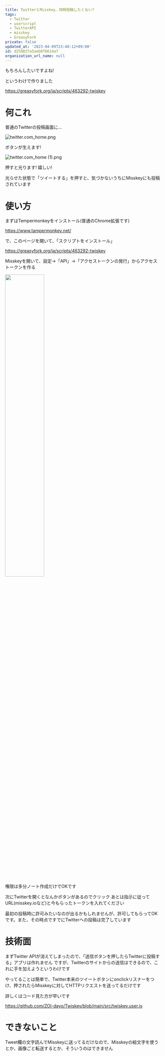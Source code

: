```yaml
---
title: TwitterとMisskey、同時投稿したくない?
tags:
  - Twitter
  - userscript
  - TwitterAPI
  - misskey
  - GreasyFork
private: false
updated_at: '2023-04-09T23:48:12+09:00'
id: d259837a5aeb0fb614a7
organization_url_name: null
---
```

もちろんしたいですよね!

というわけで作りました

https://greasyfork.org/ja/scripts/463292-twiskey

# 何これ

普通のTwitterの投稿画面に...

![twitter.com_home.png](https://qiita-image-store.s3.ap-northeast-1.amazonaws.com/0/677057/595a5f52-bfb3-c836-bcbe-05b52838b47c.png)

ボタンが生えます!

![twitter.com_home (1).png](https://qiita-image-store.s3.ap-northeast-1.amazonaws.com/0/677057/5c4d16d8-1238-5086-2a9d-6eaf31492882.png)

押すと光ります! 嬉しい!

光らせた状態で「ツイートする」を押すと、気づかないうちにMisskeyにも投稿されています

# 使い方

まずはTempermonkeyをインストール(普通のChrome拡張です)

https://www.tampermonkey.net/

で、このページを開いて、「スクリプトをインストール」

https://greasyfork.org/ja/scripts/463292-twiskey

Misskeyを開いて、設定→「API」→「アクセストークンの発行」からアクセストークンを作る

<img src="https://qiita-image-store.s3.ap-northeast-1.amazonaws.com/0/677057/3ebc4351-83c2-1789-e12b-73725eb69cde.png" width=50%>

権限は多分ノート作成だけでOKです

次にTwitterを開くとなんかボタンがあるのでクリック
あとは指示に従ってURL(misskey.ioなど)と今もらったトークンを入れてください

最初の投稿時に許可みたいなのが出るかもしれませんが、許可してもらってOKです。また、その時点ですでにTwitterへの投稿は完了しています

# 技術面

まずTwitter APIが消えてしまったので、「送信ボタンを押したらTwitterに投稿する」アプリは作れません
ですが、Twitterのサイトからの送信はできるので、これに手を加えようというわけです

やってることは簡単で、Twitter本来のツイートボタンにonclickリスナーをつけ、押されたらMisskeyに対してHTTPリクエストを送ってるだけです

詳しくはコード見た方が早いです

https://github.com/ZOI-dayo/Twiskey/blob/main/src/twiskey.user.js

# できないこと

Tweet欄の文字読んでMisskeyに送ってるだけなので、Misskeyの絵文字を使うとか、画像ごと転送するとか、そういうのはできません
